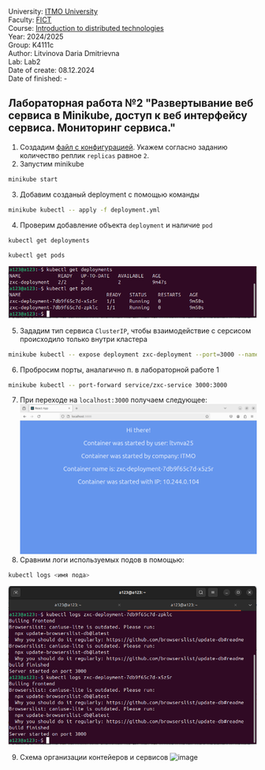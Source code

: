 University: [ITMO University](https://itmo.ru/ru/) \
Faculty: [FICT](https://fict.itmo.ru) \
Course: [Introduction to distributed technologies](https://github.com/itmo-ict-faculty/introduction-to-distributed-technologies) \
Year: 2024/2025 \
Group: K4111c \
Author: Litvinova Daria Dmitrievna \
Lab: Lab2 \
Date of create: 08.12.2024 \
Date of finished: -
## Лабораторная работа №2 "Развертывание веб сервиса в Minikube, доступ к веб интерфейсу сервиса. Мониторинг сервиса."
1. Создадим [файл с конфигурацией](./deployment.yml). Укажем согласно заданию количество реплик `replicas` равное `2`.
2. Запустим minikube
```bash
minikube start
```
3. Добавим созданый deployment с помощью команды
```bash
minikube kubectl -- apply -f deployment.yml
```
4. Проверим добавление объекта `deployment` и наличие `pod`
```bash
kubectl get deployments
```
```bash
kubectl get pods
```
![image](./deployment_and_pods.png)

5. Зададим тип сервиса `ClusterIP`, чтобы взаимодействие с серсисом происходило только внутри кластера
```bash
minikube kubectl -- expose deployment zxc-deployment --port=3000 --name=zxc-service --type=ClusterIP
```
6. Пробросим порты, аналагично п. в лабораторной работе 1
```bash
minikube kubectl -- port-forward service/zxc-service 3000:3000
```
7. При переходе на `localhost:3000` получаем следующее:
![image](./local_host.png)
8. Сравним логи используемых подов в помощью:
```bash
kubectl logs <имя пода>
```
![image](./logs.png)

9. Схема организации контейеров и сервисов
![image](./images/objects.png)
